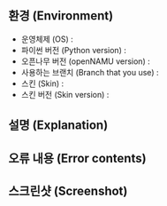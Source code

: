 ## 환경 (Environment)
* 운영체제 (OS) :
* 파이썬 버전 (Python version) :
* 오픈나무 버전 (openNAMU version) :
* 사용하는 브랜치 (Branch that you use) :
* 스킨 (Skin) : 
* 스킨 버전 (Skin version) : 

<!-- 무언가 작동 안할 때는 캐시 초기화, 재시작을 먼저 해보세요. -->
<!-- Try initializing the cache, restart first when something isn't working. -->

## 설명 (Explanation)

## 오류 내용 (Error contents)

## 스크린샷 (Screenshot)

<!-- 다 작성해주시면 오류 해결에 좀 더 빠른 시간이 소요됩니다. -->
<!-- If you fill it out, it will take faster time to resolve the error. -->

<!-- 완전 뜬금없는 내용이 아닌 한 단순 질문 올리셔도 됩니다. -->